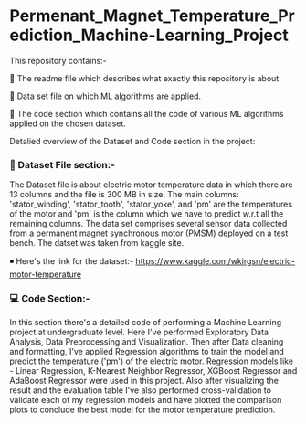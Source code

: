 # Permenant_Magnet_Temperature_Prediction_Machine-Learning_Project

This repository contains:-

📌 The readme file which describes what exactly this repository is about.

📌 Data set file on which ML algorithms are applied.

📌 The code section which contains all the code of various ML algorithms applied on the chosen dataset.

Detalied overview of the Dataset and Code section in the project:


### 🚀 Dataset File section:-

The Dataset file is about electric motor temperature data in which there are 13 columns and the file is 300 MB in size. The main columns: 'stator_winding', 'stator_tooth', 'stator_yoke', and 'pm' are the temperatures of the motor and 'pm' is the column which we have to predict w.r.t all the remaining columns. The data set comprises several sensor data collected from a permanent magnet synchronous motor (PMSM) deployed on a test bench. The datset was taken from kaggle site. 

◾ Here's the link for the dataset:- https://www.kaggle.com/wkirgsn/electric-motor-temperature


### 💻 Code Section:-

In this section there's a detailed code of performing a Machine Learning project at undergraduate level. Here I've performed Exploratory Data Analysis, Data Preprocessing and Visualization. Then after Data cleaning and formatting, I've applied Regression algorithms to train the model and predict the temperature ('pm') of the electric motor. Regression models like - Linear Regression, K-Nearest Neighbor Regressor, XGBoost Regressor and AdaBoost Regressor were used in this project. Also after visualizing the result and the evaluation table I've also performed cross-validation to validate each of my regression models and have plotted the comparison plots to conclude the best model for the motor temperature prediction. 


